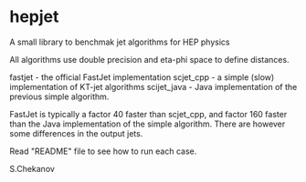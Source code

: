 # hepjet
A small library to benchmak jet algorithms for HEP physics

All algorithms use double precision and eta-phi space to define distances.

fastjet       - the official FastJet implementation
scjet_cpp     - a simple (slow) implementation of KT-jet algorithms
scijet_java   - Java implementation of the previous simple algorithm.

FastJet is typically a factor 40 faster than scjet_cpp,
and factor 160 faster than the Java implementation of the simple algorithm. There are however some
differences in the output jets.

Read "README" file to see how to run each case.

S.Chekanov


